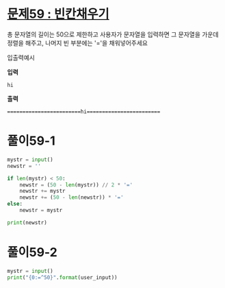 # [문제59 : 빈칸채우기](https://www.notion.so/59-85cce03f515448a2a82e4249de142523)

총 문자열의 길이는 50으로 제한하고 사용자가 문자열을 입력하면 그 문자열을 가운데 정렬을 해주고, 나머지 빈 부분에는 '='을 채워넣어주세요

입출력예시

**입력**

    hi
    
**출력**

    ========================hi========================

# 풀이59-1

``` python
mystr = input()
newstr = ''

if len(mystr) < 50: 
    newstr = (50 - len(mystr)) // 2 * '='
    newstr += mystr
    newstr += (50 - len(newstr)) * '='
else:
    newstr = mystr

print(newstr)
```

# 풀이59-2

``` python
mystr = input()
print("{0:=^50}".format(user_input))
```